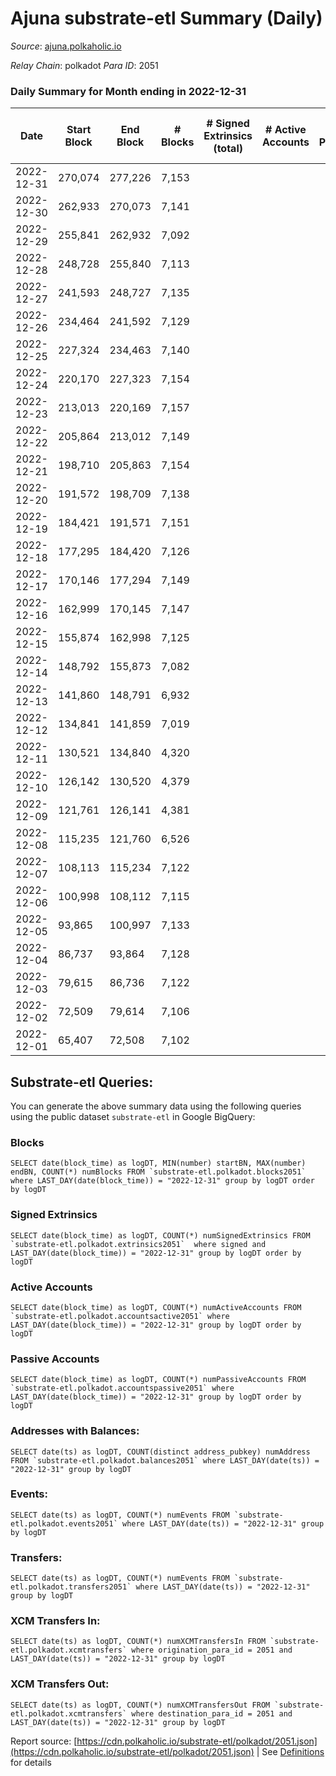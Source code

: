 # Ajuna substrate-etl Summary (Daily)

_Source_: [ajuna.polkaholic.io](https://ajuna.polkaholic.io)

*Relay Chain*: polkadot
*Para ID*: 2051



### Daily Summary for Month ending in 2022-12-31


| Date | Start Block | End Block | # Blocks | # Signed Extrinsics (total) | # Active Accounts | # Passive | # New | # Addresses with Balances | # Events | # Transfers | # XCM Transfers In | # XCM Transfers Out | Issues | 
| ---- | ----------- | --------- | -------- | --------------------------- | ----------------- | --------- | ----- | ------------------------- | -------- | ----------- | ------------------ | ------------------- | ------ |
| 2022-12-31 | 270,074 | 277,226 | 7,153 |  |  |  |  | 6 | 14,310 |   |   |   |  |
| 2022-12-30 | 262,933 | 270,073 | 7,141 |  |  |  |  |  | 14,286 |   |   |   |  |
| 2022-12-29 | 255,841 | 262,932 | 7,092 |  |  |  |  |  | 14,188 |   |   |   |  |
| 2022-12-28 | 248,728 | 255,840 | 7,113 |  |  |  |  |  | 14,233 |   |   |   |  |
| 2022-12-27 | 241,593 | 248,727 | 7,135 |  |  |  |  |  | 14,274 |   |   |   |  |
| 2022-12-26 | 234,464 | 241,592 | 7,129 |  |  |  |  |  | 14,262 |   |   |   |  |
| 2022-12-25 | 227,324 | 234,463 | 7,140 |  |  |  |  |  | 14,284 |   |   |   |  |
| 2022-12-24 | 220,170 | 227,323 | 7,154 |  |  |  |  |  | 14,312 |   |   |   |  |
| 2022-12-23 | 213,013 | 220,169 | 7,157 |  |  |  |  |  | 14,318 |   |   |   |  |
| 2022-12-22 | 205,864 | 213,012 | 7,149 |  |  |  |  |  | 14,302 |   |   |   |  |
| 2022-12-21 | 198,710 | 205,863 | 7,154 |  |  |  |  |  | 14,315 |   |   |   |  |
| 2022-12-20 | 191,572 | 198,709 | 7,138 |  |  |  |  |  | 14,280 |   |   |   |  |
| 2022-12-19 | 184,421 | 191,571 | 7,151 |  |  |  |  |  | 14,306 |   |   |   |  |
| 2022-12-18 | 177,295 | 184,420 | 7,126 |  |  |  |  |  | 14,256 |   |   |   |  |
| 2022-12-17 | 170,146 | 177,294 | 7,149 |  |  |  |  |  | 14,302 |   |   |   |  |
| 2022-12-16 | 162,999 | 170,145 | 7,147 |  |  |  |  |  | 14,298 |   |   |   |  |
| 2022-12-15 | 155,874 | 162,998 | 7,125 |  |  |  |  |  | 14,254 |   |   |   |  |
| 2022-12-14 | 148,792 | 155,873 | 7,082 |  |  |  |  |  | 14,171 |   |   |   |  |
| 2022-12-13 | 141,860 | 148,791 | 6,932 |  |  |  |  |  | 13,868 |   |   |   |  |
| 2022-12-12 | 134,841 | 141,859 | 7,019 |  |  |  |  |  | 14,042 |   |   |   |  |
| 2022-12-11 | 130,521 | 134,840 | 4,320 |  |  |  |  |  | 8,642 |   |   |   |  |
| 2022-12-10 | 126,142 | 130,520 | 4,379 |  |  |  |  |  | 8,760 |   |   |   |  |
| 2022-12-09 | 121,761 | 126,141 | 4,381 |  |  |  |  |  | 8,765 |   |   |   |  |
| 2022-12-08 | 115,235 | 121,760 | 6,526 |  |  |  |  |  | 13,055 |   |   |   |  |
| 2022-12-07 | 108,113 | 115,234 | 7,122 |  |  |  |  |  | 14,248 |   |   |   |  |
| 2022-12-06 | 100,998 | 108,112 | 7,115 |  |  |  |  |  | 14,234 |   |   |   |  |
| 2022-12-05 | 93,865 | 100,997 | 7,133 |  |  |  |  |  | 14,273 |   |   |   |  |
| 2022-12-04 | 86,737 | 93,864 | 7,128 |  |  |  |  |  | 14,260 |   |   |   |  |
| 2022-12-03 | 79,615 | 86,736 | 7,122 |  |  |  |  |  | 14,248 |   |   |   |  |
| 2022-12-02 | 72,509 | 79,614 | 7,106 |  |  |  |  |  | 14,216 |   |   |   |  |
| 2022-12-01 | 65,407 | 72,508 | 7,102 |  |  |  |  |  | 14,208 |   |   |   |  |

## Substrate-etl Queries:
You can generate the above summary data using the following queries using the public dataset `substrate-etl` in Google BigQuery:


### Blocks
```
SELECT date(block_time) as logDT, MIN(number) startBN, MAX(number) endBN, COUNT(*) numBlocks FROM `substrate-etl.polkadot.blocks2051`  where LAST_DAY(date(block_time)) = "2022-12-31" group by logDT order by logDT
```


### Signed Extrinsics
```
SELECT date(block_time) as logDT, COUNT(*) numSignedExtrinsics FROM `substrate-etl.polkadot.extrinsics2051`  where signed and LAST_DAY(date(block_time)) = "2022-12-31" group by logDT order by logDT
```


### Active Accounts
```
SELECT date(block_time) as logDT, COUNT(*) numActiveAccounts FROM `substrate-etl.polkadot.accountsactive2051` where LAST_DAY(date(block_time)) = "2022-12-31" group by logDT order by logDT
```


### Passive Accounts
```
SELECT date(block_time) as logDT, COUNT(*) numPassiveAccounts FROM `substrate-etl.polkadot.accountspassive2051` where LAST_DAY(date(block_time)) = "2022-12-31" group by logDT order by logDT
```


### Addresses with Balances:
```
SELECT date(ts) as logDT, COUNT(distinct address_pubkey) numAddress FROM `substrate-etl.polkadot.balances2051` where LAST_DAY(date(ts)) = "2022-12-31" group by logDT
```


### Events:
```
SELECT date(ts) as logDT, COUNT(*) numEvents FROM `substrate-etl.polkadot.events2051` where LAST_DAY(date(ts)) = "2022-12-31" group by logDT
```


### Transfers:
```
SELECT date(ts) as logDT, COUNT(*) numEvents FROM `substrate-etl.polkadot.transfers2051` where LAST_DAY(date(ts)) = "2022-12-31" group by logDT
```


### XCM Transfers In:
```
SELECT date(ts) as logDT, COUNT(*) numXCMTransfersIn FROM `substrate-etl.polkadot.xcmtransfers` where origination_para_id = 2051 and LAST_DAY(date(ts)) = "2022-12-31" group by logDT
```


### XCM Transfers Out:
```
SELECT date(ts) as logDT, COUNT(*) numXCMTransfersOut FROM `substrate-etl.polkadot.xcmtransfers` where destination_para_id = 2051 and LAST_DAY(date(ts)) = "2022-12-31" group by logDT
```



Report source: [https://cdn.polkaholic.io/substrate-etl/polkadot/2051.json](https://cdn.polkaholic.io/substrate-etl/polkadot/2051.json) | See [Definitions](/DEFINITIONS.md) for details
